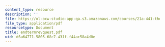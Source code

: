 ```yaml
---
content_type: resource
description: ''
file: https://ol-ocw-studio-app-qa.s3.amazonaws.com/courses/21a-441-the-conquest-of-america-spring-2004/d6a64771580568c7431ff44ac58a4d0e_endtermrevquest.pdf
file_type: application/pdf
resourcetype: Document
title: endtermrevquest.pdf
uid: d6a64771-5805-68c7-431f-f44ac58a4d0e
---
```

